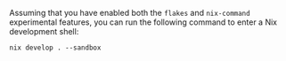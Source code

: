 Assuming that you have enabled both the `flakes` and `nix-command` experimental features,
you can run the following command to enter a Nix development shell:
```
nix develop . --sandbox
```
